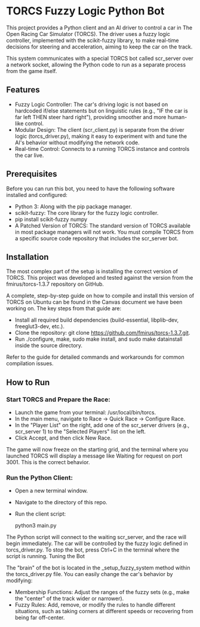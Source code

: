 # TORCS Fuzzy Logic Python Bot

This project provides a Python client and an AI driver to control a car in The Open Racing Car Simulator (TORCS). The driver uses a fuzzy logic controller, implemented with the scikit-fuzzy library, to make real-time decisions for steering and acceleration, aiming to keep the car on the track.

This system communicates with a special TORCS bot called scr_server over a network socket, allowing the Python code to run as a separate process from the game itself.

## Features

- Fuzzy Logic Controller: The car's driving logic is not based on hardcoded if/else statements but on linguistic rules (e.g., "IF the car is far left THEN steer hard right"), providing smoother and more human-like control.
- Modular Design: The client (scr_client.py) is separate from the driver logic (torcs_driver.py), making it easy to experiment with and tune the AI's behavior without modifying the network code.
- Real-time Control: Connects to a running TORCS instance and controls the car live.

## Prerequisites

Before you can run this bot, you need to have the following software installed and configured:

- Python 3: Along with the pip package manager.
- scikit-fuzzy: The core library for the fuzzy logic controller.
- pip install scikit-fuzzy numpy
- A Patched Version of TORCS: The standard version of TORCS available in most package managers will not work. You must compile TORCS from a specific source code repository that includes the scr_server bot.

## Installation

The most complex part of the setup is installing the correct version of TORCS. This project was developed and tested against the version from the fmirus/torcs-1.3.7 repository on GitHub.

A complete, step-by-step guide on how to compile and install this version of TORCS on Ubuntu can be found in the Canvas document we have been working on. The key steps from that guide are:

- Install all required build dependencies (build-essential, libplib-dev, freeglut3-dev, etc.).
- Clone the repository: git clone https://github.com/fmirus/torcs-1.3.7.git.
- Run ./configure, make, sudo make install, and sudo make datainstall inside the source directory.

Refer to the guide for detailed commands and workarounds for common compilation issues.

## How to Run

### Start TORCS and Prepare the Race:

- Launch the game from your terminal: /usr/local/bin/torcs.
- In the main menu, navigate to Race -> Quick Race -> Configure Race.
- In the "Player List" on the right, add one of the scr_server drivers (e.g., scr_server 1) to the "Selected Players" list on the left.
- Click Accept, and then click New Race.

The game will now freeze on the starting grid, and the terminal where you launched TORCS will display a message like Waiting for request on port 3001. This is the correct behavior.

### Run the Python Client:

- Open a new terminal window.
- Navigate to the directory of this repo.

- Run the client script:

  python3 main.py

The Python script will connect to the waiting scr_server, and the race will begin immediately. The car will be controlled by the fuzzy logic defined in torcs_driver.py. To stop the bot, press Ctrl+C in the terminal where the script is running.
Tuning the Bot

The "brain" of the bot is located in the \_setup_fuzzy_system method within the torcs_driver.py file. You can easily change the car's behavior by modifying:

- Membership Functions: Adjust the ranges of the fuzzy sets (e.g., make the "center" of the track wider or narrower).
- Fuzzy Rules: Add, remove, or modify the rules to handle different situations, such as taking corners at different speeds or recovering from being far off-center.
